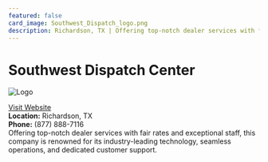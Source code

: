 ```yaml
---
featured: false
card_image: Southwest_Dispatch_logo.png
description: Richardson, TX | Offering top-notch dealer services with fair rates and exceptional staff, this company is renowned for its industry-leading technology, seamless operations, and dedicated customer support.
---
```


# Southwest Dispatch Center
<img src="Southwest_Dispatch_logo.png" alt="Logo" style="max-width: 200px; height: auto;">

<a href="https://www.southwestdispatch.com">Visit Website</a>  
**Location:** Richardson, TX  
**Phone:** (877) 888-7116 <br>
Offering top-notch dealer services with fair rates and exceptional staff, this company is renowned for its industry-leading technology, seamless operations, and dedicated customer support.

